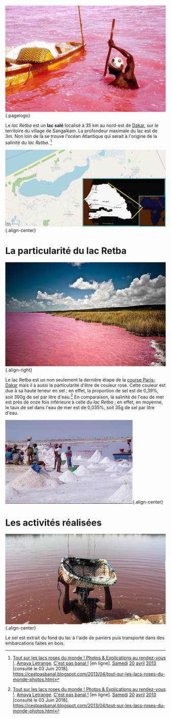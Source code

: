 <!-- TITLE: Retba -->
<!-- SUBTITLE: Présentation du lac Retba -->

![Pink Lake 02](/uploads/lake/pink-lake-02.jpg "Le lac Retba et une embarcation utilisée pour récupérer le sel du lac"){.pagelogo}

Le *lac Retba* est un **lac salé** localisé à 35 km au nord-est de [Dakar](/geographie/ville/afrique/nord-ouest/senegal/dakar), sur le territoire du village de Sangalkam. La profondeur maximale du lac est de 3m. Non loin de là se trouve l'océan Atlantique qui serait à l'origine de la salinité du *lac Retba*. [^1]

![Lacretba](/uploads/lake/lacretba.png "Géolocalisation du lac Retba"){.align-center}

# La particularité du lac Retba
![Pink Lake Retba](/uploads/lake/pink-lake-retba.jpg "Photo du lac Retba"){.align-right}

Le lac Retba est un non seulement la dernière étape de la [course Paris-Dakar](/sport/international/course/course-de-voiture/paris-dakar) mais il a aussi la particularité d'être de couleur rose. Cette couleur est due à sa haute teneur en sel ; en effet, la proportion de sel est de 0,39%, soit 390g de sel par litre d'eau.[^1] En comparaison, la salinité de l'eau de mer est près de onze fois inférieure à celle du *lac Retba* ; en effet, en moyenne, le taux de sel dans l'eau de mer est de 0,035%, soit 35g de sel par litre d'eau.

![Sel Extrait Du Lac Retba](/uploads/lake/sel-extrait-du-lac-retba.jpg "Échantillon de sel extrait du lac Retba"){.align-center}

# Les activités réalisées
![Lac Retba Worker Digging Salt](/uploads/lake/lac-retba-worker-digging-salt.jpg "Travailleur en train d'extraire du sel du lac Retba"){.align-center}

Le sel est extrait du fond du lac à l'aide de paniers puis transporté dans des embarcations faites en bois.


[^1]: [Tout sur les lacs roses du monde ! Photos & Explications au rendez-vous !](https://cestpasbanal.blogspot.com/2013/04/tout-sur-les-lacs-roses-du-monde-photos.html). [Amaya Letrange](https://plus.google.com/111664944124095912169). [C'est pas banal !](https://cestpasbanal.blogspot.com/) [en ligne]. [Samedi]() [20]() [avril]() [2013]() [consulté le 03 Juin 2018]. https://cestpasbanal.blogspot.com/2013/04/tout-sur-les-lacs-roses-du-monde-photos.html